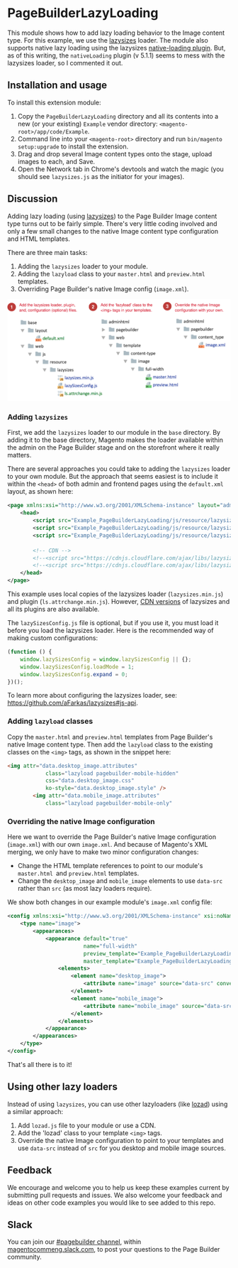 # PageBuilderLazyLoading

This module shows how to add lazy loading behavior to the Image content type. For this example, we use the [lazysizes](https://github.com/aFarkas/lazysizes) loader. The module also supports native lazy loading using the lazysizes [native-loading plugin](https://github.com/aFarkas/lazysizes/tree/gh-pages/plugins/native-loading). But, as of this writing, the `nativeLoading` plugin (v 5.1.1) seems to mess with the lazysizes loader, so I commented it out.

## Installation and usage

To install this extension module:

1. Copy the `PageBuilderLazyLoading` directory and all its contents into a new (or your existing) `Example` vendor directory: `<magento-root>/app/code/Example`.
2. Command line into your `<magento-root>` directory and run `bin/magento setup:upgrade` to install the extension.
3. Drag and drop several Image content types onto the stage, upload images to each, and Save.
4. Open the Network tab in Chrome's devtools and watch the magic (you should see `lazysizes.js` as the initiator for your images). 

## Discussion

Adding lazy loading (using [lazysizes](https://github.com/aFarkas/lazysizes)) to the Page Builder Image content type turns out to be fairly simple. There's very little coding involved and only a few small changes to the native Image content type configuration and HTML templates. 

There are three main tasks:

1. Adding the `lazysizes` loader to your module.
2. Adding the `lazyload` class to your `master.html` and `preview.html` templates.
3. Overriding Page Builder's native Image config (`image.xml`).

![Add Lazy Loading](adding-lazy-loading.svg "Steps for adding lazy loading functionality")



### Adding `lazysizes`

First, we add the `lazysizes` loader to our module in the `base` directory. By adding it to the base directory, Magento makes the loader available within the admin on the Page Builder stage and on the storefront where it really matters.

There are several approaches you could take to adding the `lazysizes` loader to your own module. But the approach that seems easiest is to include it within the `<head>` of both admin and frontend pages using the `default.xml` layout, as shown here:

```xml
<page xmlns:xsi="http://www.w3.org/2001/XMLSchema-instance" layout="admin-1column" xsi:noNamespaceSchemaLocation="urn:magento:framework:View/Layout/etc/page_configuration.xsd">
    <head>
        <script src="Example_PageBuilderLazyLoading/js/resource/lazysizes/lazySizesConfig.js"></script>
        <script src="Example_PageBuilderLazyLoading/js/resource/lazysizes/lazysizes.min.js"></script>
        <script src="Example_PageBuilderLazyLoading/js/resource/lazysizes/ls.attrchange.min.js"></script>

        <!-- CDN --> 
        <!--<script src="https://cdnjs.cloudflare.com/ajax/libs/lazysizes/5.1.1/lazysizes.min.js" src_type="url"></script>-->
        <!--<script src="https://cdnjs.cloudflare.com/ajax/libs/lazysizes/5.1.1/plugins/attrchange/ls.attrchange.min.js" src_type="url"></script>-->
    </head>
</page>
```

This example uses local copies of the lazysizes loader (`lazysizes.min.js`) and plugin (`ls.attrchange.min.js`). However, [CDN versions](https://cdnjs.com/libraries/lazysizes) of lazysizes and all its plugins are also available.

The `lazySizesConfig.js` file is optional, but if you use it, you must load it before you load the lazysizes loader. Here is the recommended way of making custom configurations:

```js
(function () {
    window.lazySizesConfig = window.lazySizesConfig || {};
    window.lazySizesConfig.loadMode = 1;
    window.lazySizesConfig.expand = 0;
})();
```

To learn more about configuring the lazysizes loader, see: https://github.com/aFarkas/lazysizes#js-api. 


### Adding `lazyload` classes

Copy the `master.html` and `preview.html` templates from Page Builder's native Image content type. Then  add the `lazyload` class to the existing classes on the `<img>` tags, as shown in the snippet here:

```html
<img attr="data.desktop_image.attributes"
            class="lazyload pagebuilder-mobile-hidden"
            css="data.desktop_image.css"
            ko-style="data.desktop_image.style" />
        <img attr="data.mobile_image.attributes"
            class="lazyload pagebuilder-mobile-only"
```

### Overriding the native Image configuration

Here we want to override the Page Builder's native Image configuration (`image.xml`) with our own `image.xml`. And because of Magento's XML merging, we only have to make two minor configuration changes: 

* Change the HTML template references to point to our module's `master.html `and `preview.html` templates. 
* Change the `desktop_image` and `mobile_image` elements to use `data-src` rather than `src` (as most lazy loaders require).

We show both changes in our example module's `image.xml` config file:

```xml
<config xmlns:xsi="http://www.w3.org/2001/XMLSchema-instance" xsi:noNamespaceSchemaLocation="urn:magento:module:Magento_PageBuilder:etc/content_type.xsd">
    <type name="image">
        <appearances>
            <appearance default="true"
                        name="full-width"
                        preview_template="Example_PageBuilderLazyLoading/content-type/image/full-width/preview"
                        master_template="Example_PageBuilderLazyLoading/content-type/image/full-width/master">
                <elements>
                    <element name="desktop_image">
                        <attribute name="image" source="data-src" converter="Magento_PageBuilder/js/converter/attribute/src" preview_converter="Magento_PageBuilder/js/converter/attribute/preview/src"/>
                    </element>
                    <element name="mobile_image">
                        <attribute name="mobile_image" source="data-src" converter="Magento_PageBuilder/js/converter/attribute/src" preview_converter="Magento_PageBuilder/js/converter/attribute/preview/src"/>
                    </element>
                </elements>
            </appearance>
        </appearances>
    </type>
</config>
```

That's all there is to it! 

## Using other lazy loaders

Instead of using `lazysizes`, you can use other lazyloaders (like [lozad](https://github.com/ApoorvSaxena/lozad.js)) using a similar approach:

1.  Add `lozad.js` file to your module or use a CDN.
2.  Add the 'lozad' class to your template `<img>` tags.
3.  Override the native Image configuration to point to your templates and use `data-src` instead of `src` for you desktop and mobile image sources. 

## Feedback

We encourage and welcome you to help us keep these examples current by submitting pull requests and issues. We also welcome your feedback and ideas on other code examples you would like to see added to this repo. 

## Slack
You can join our [#pagebuilder channel](https://magentocommeng.slack.com/messages/CHB455HPF), within [magentocommeng.slack.com](https://magentocommeng.slack.com/), to post your questions to the Page Builder community.
